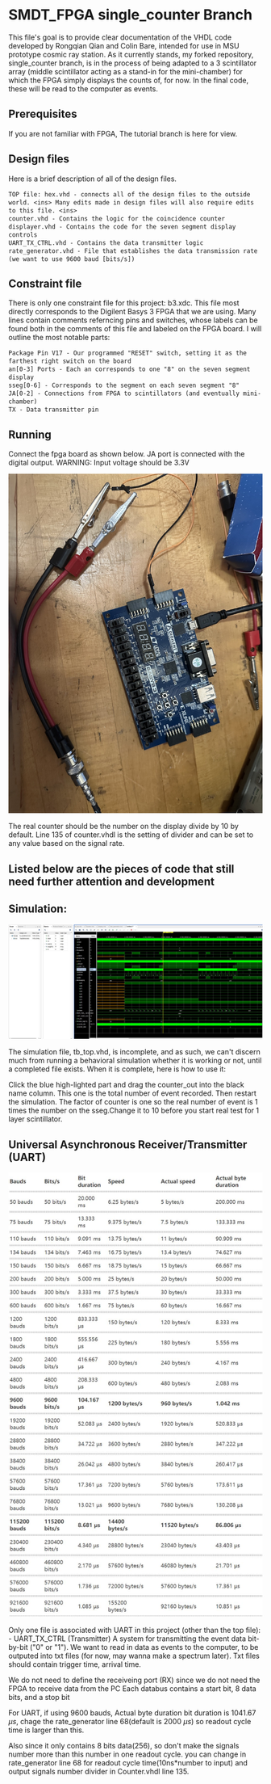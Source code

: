 # SMDT_FPGA single_counter Branch
This file's goal is to provide clear documentation of the VHDL code developed by Rongqian Qian and Colin Bare, intended for use in MSU prototype cosmic ray station. As it currently stands, my forked repository, single_counter branch, is in the process of being adapted to a 3 scintillator array (middle scintillator acting as a stand-in for the mini-chamber) for which the FPGA simply displays the counts of, for now. In the final code, these will be read to the computer as events. 

## Prerequisites
If you are not familiar with FPGA, The tutorial branch is here for view.

## Design files

Here is a brief description of all of the design files. 

    TOP file: hex.vhd - connects all of the design files to the outside world. <ins> Many edits made in design files will also require edits to this file. <ins>
    counter.vhd - Contains the logic for the coincidence counter
    displayer.vhd - Contains the code for the seven segment display controls
    UART_TX_CTRL.vhd - Contains the data transmitter logic
    rate_generator.vhd - File that establishes the data transmission rate (we want to use 9600 baud [bits/s])

## Constraint file

There is only one constraint file for this project: b3.xdc. This file most directly corresponds to the Digilent Basys 3 FPGA that we are using. Many lines contain comments referncing pins and switches, whose labels can be found both in the comments of this file and labeled on the FPGA board. I will outline the most notable parts:

    Package Pin V17 - Our programmed "RESET" switch, setting it as the farthest right switch on the board
    an[0-3] Ports - Each an corresponds to one "8" on the seven segment display
    sseg[0-6] - Corresponds to the segment on each seven segment "8"
    JA[0-2] - Connections from FPGA to scintillators (and eventually mini-chamber)
    TX - Data transmitter pin

## Running

Connect the fpga board as shown below. JA port is connected with the digital output. WARNING: Input voltage should be 3.3V

![avatar](Plots/Connect.jpeg)

The real counter should be the number on the display divide by 10 by default. Line 135 of counter.vhdl is the setting of divider and can be set to any value based on the signal rate.  

## Listed below are the pieces of code that still need further attention and development

## Simulation:

![avatar](Plots/Simu.JPG)

The simulation file, tb_top.vhd, is incomplete, and as such, we can't discern much from running a behavioral simulation whether it is working or not, until a completed file exists. When it is complete, here is how to use it: 

Click the blue high-lighted part and drag the counter_out into the black name column. This one is the total number of event recorded. Then restart the simulation. The factor of counter is one so the real number of event is 1 times the number on the sseg.Change it to 10  before you start real test for 1 layer scintillator.

## Universal Asynchronous Receiver/Transmitter (UART)

![avatar](Plots/Rate.JPG)

Only one file is associated with UART in this project (other than the top file):
    - UART_TX_CTRL (Transmitter) 
A system for transmitting the event data bit-by-bit ("0" or "1"). We want to read in data as events to the computer, to be outputed into txt files (for now, may wanna make a spectrum later). Txt files should contain trigger time, arrival time. 

We do not need to define the receiveing port (RX) since we do not need the FPGA to receive data from the PC
Each databus contains a start bit, 8 data bits, and a stop bit

For UART, if using 9600 bauds, Actual byte duration bit duration is 1041.67 $\mu s$, chage the  rate_generator line 68(default is 2000 $\mu s$) so readout cycle time is larger than this.

Also since it only contains 8 bits data(256), so don't make the signals number more than this number in one readout cycle. you can change in rate_generator line 68 for readout cycle time(10ns*number to input) and output signals number divider in Counter.vhdl line 135.